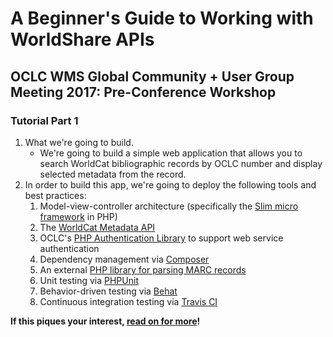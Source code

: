 # A Beginner's Guide to Working with WorldShare APIs
## OCLC WMS Global Community + User Group Meeting 2017: Pre-Conference Workshop
### Tutorial Part 1

1. What we're going to build.
	* We're going to build a simple web application that allows you to search WorldCat bibliographic records by OCLC number and display selected metadata from the record.
2. In order to build this app, we're going to deploy the following tools and best practices:
	1. Model-view-controller architecture (specifically the [Slim micro framework](https://www.slimframework.com/) in PHP)
	2. The [WorldCat Metadata API](https://www.oclc.org/developer/develop/web-services/worldcat-metadata-api.en.html)
	3. OCLC's [PHP Authentication Library](https://github.com/OCLC-Developer-Network/oclc-auth-php) to support web service authentication
	4. Dependency management via [Composer](https://getcomposer.org/)
	5. An external [PHP library for parsing MARC records](http://pear.php.net/package/File_MARC/redirected)
	6. Unit testing via [PHPUnit](https://phpunit.de/)
	7. Behavior-driven testing via [Behat](http://behat.org/en/latest/)
	8. Continuous integration testing via [Travis CI](https://travis-ci.org/)

**If this piques your interest, [read on for more](tutorial-02.md)!**